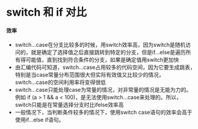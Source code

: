# switch 和 if 对比

#### 效率
- switch...case在分支比较多的时候，用switch效率高，因为switch是随机访问的，就是确定了选择值之后直接跳转到特定的分支，但是if...else是遍历所有得可能值，直到找到符合条件的分支，如果是确定值用switch更加快
- 由汇编代码可知道，switch...case占用较多的代码空间，因为它要生成跳表，特别是当case常量分布范围很大但实际有效值又比较少的情况，switch...case的空间利用率将变得很低
- switch...case只能处理case为常量的情况，对非常量的情况是无能为力的。例如 if (a > 1 && a < 100)，是无法使用switch...case来处理的。所以，switch只能是在常量选择分支时比ifelse效率高
- 一般情况下，当判断条件较多的情况下，使用switch case语句的效率会高于使用if...else if语句。